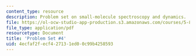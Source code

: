 ```yaml
---
content_type: resource
description: Problem set on small-molecule spectroscopy and dynamics.
file: https://ol-ocw-studio-app-production.s3.amazonaws.com/courses/5-80-small-molecule-spectroscopy-and-dynamics-fall-2008/4ecfaf2fecf427131ed00c99b4258593_ps4_1985.pdf
file_type: application/pdf
resourcetype: Document
title: 'Problem Set #4'
uid: 4ecfaf2f-ecf4-2713-1ed0-0c99b4258593
---
```

